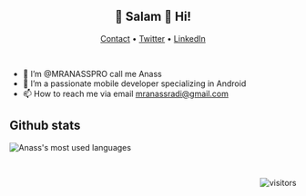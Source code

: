 <h2 align="center">👋 Salam 🔶 Hi!</h2>
<p align="center">
  <a href="https://mranasspro.github.io" target="_blank">Contact</a> •
  <a href="https://twitter.com/AnassRadi2" target="_blank">Twitter</a> •
  <a href="https://www.linkedin.com/in/anass-radi1" target="_blank">LinkedIn</a> 
</p>
<br/>

- 👋 I’m @MRANASSPRO call me Anass
- 👀 I’m  a passionate mobile developer specializing in Android
- 📫 How to reach me via email mranassradi@gmail.com

## Github stats
![Anass's most used languages](https://github-readme-stats.vercel.app/api/top-langs/?username=MRANASSPRO&langs_count=8&theme=radical)


<br/>
<div align="right">

![visitors](https://visitor-badge.glitch.me/badge?page_id=MRANASSPRO.MRANASSPRO)

</div>
